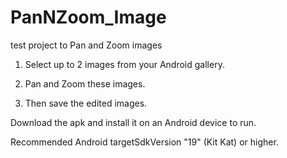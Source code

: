 # PanNZoom_Image
test project to Pan and Zoom images

1) Select up to 2 images from your Android gallery.

2) Pan and Zoom these images.

3) Then save the edited images.

Download the apk and install it on an Android device to run.

Recommended Android targetSdkVersion "19" (Kit Kat) or higher.
